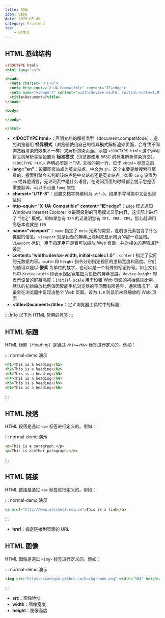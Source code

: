```yaml
---
title: 基础
icon: base
date: 2023-05-05
category: Frontend
tag:
    - HTML5
---
```


## HTML 基础结构

```html
<!DOCTYPE html>
<html lang="en">

<head>
  <meta charset="UTF-8">
  <meta http-equiv="X-UA-Compatible" content="IE=edge">
  <meta name="viewport" content="width=device-width, initial-scale=1.0">
  <title>Document</title>
</head>

<body>

</body>

</html>
```

- **\<!DOCTYPE html>**：声明文档的解析类型（document.compatMode），避免浏览器用 **怪异模式**（浏览器使用自己的怪异模式解析渲染页面，会导致不同浏览器渲染的效果不一样）来解析渲染页面。添加 `<!DOCTYPE html>` 这个声明将文档解析类型设置为 **标准模式**（浏览器使用 W3C 的标准解析渲染页面）。`<!DOCTYPE html>` 声明必须是 HTML 文档的第一行，位于 `<html>` 标签之前
- **lang="en"**：设置网页站点为英文站点，中文为 `zh`。这个主要是给搜索引擎看的，搜索引擎会去判断该站点是中文站点还是英文站点，如果 `lang` 设置为 `en` 或其他语言，无论网页中是什么语言，在访问页面的时候都会提示您是否需要翻译，可以不设置 `lang` 属性
- **charset="UTF-8"**：设置文档字符编码为 `utf-8`，如果不写可能中文会出现乱码
- **http-equiv="X-UA-Compatible" content="IE=edge"**：`Edge` 模式通知 Windows Internet Explorer 以最高级别的可用模式显示内容，这实际上破坏了 “锁定” 模式。即如果您有 `IE9` 的话说明您有 `IE7`、`IE8`、`IE9`，那么就调用高版本也就是 `IE9`
- **name="viewport"**：`name` 指定了 `meta` 元素的类型，说明该元素包含了什么类型的信息。`viewport` 就是设备的屏幕上能用来显示网页的那一块区域。`viewport` 标记，用于指定用户是否可以缩放 Web 页面，并对相关的选项进行设定
- **content="width=device-width, initial-scale=1.0"**：`content` 指定了实际的元数据内容。`width` 和 `height` 指令分别指定视区的逻辑宽度和高度。它们的值可以是以 **像素** 为单位的数字，也可以是一个特殊的标记符号。如上文代码中 `device-width` 即表示视区宽度应为设备的屏幕宽度，`device-height` 即表示设备的屏幕高度；`initial-scale` 用于设置 Web 页面的初始缩放比例。默认的初始缩放比例值因智能手机浏览器的不同而有所差异，通常情况下，设备会在浏览器中呈现出整个 Web 页面。设为 `1.0` 则显示未经缩放的 Web 页面
- **\<title>Document\</title>**：定义浏览器工具栏中的标题

::: info
以下为 HTML 常用的标签
:::

## HTML 标题

HTML 标题（Heading）是通过 `<h1>`~`<h6>` 标签进行定义的。例如：

::: normal-demo 演示

```html
<h1>This is a heading</h1>
<h2>This is a heading</h2>
<h3>This is a heading</h3>
<h4>This is a heading</h4>
<h5>This is a heading</h5>
<h6>This is a heading</h6>
```

:::

## HTML 段落

HTML 段落是通过 `<p>` 标签进行定义的。例如：

::: normal-demo 演示

```html
<p>This is a paragraph.</p>
<p>This is another paragraph.</p>
```

:::

## HTML 链接

HTML 链接是通过 `<a>` 标签进行定义的。例如：

::: normal-demo 演示

```html
<a href="http://www.w3school.com.cn">This is a link</a>
```

:::

- **href**：指定链接到页面的 URL

## HTML 图像

HTML 图像是通过 `<img>` 标签进行定义的。例如：

::: normal-demo 演示

```html
<img src="https://sankgao.github.io/background.png" width="104" height="42" />
```

:::

- **src**：图像地址
- **width**：图像宽度
- **height**：图像高度

